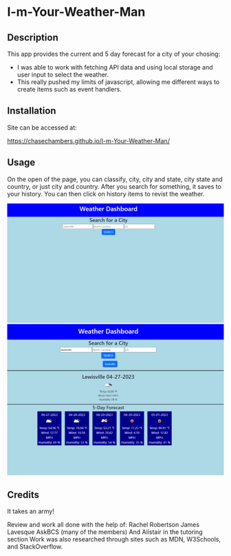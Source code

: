 # I-m-Your-Weather-Man

## Description

This app provides the current and 5 day forecast for a city of your chosing:

- I was able to work with fetching API data and using local storage and user input to select the weather.
- This really pushed my limits of javascript, allowing me different ways to create items such as event handlers.

## Installation

Site can be accessed at:

https://chasechambers.github.io/I-m-Your-Weather-Man/

## Usage

On the open of the page, you can classify, city, city and state, city state and country, or just city and country. After you search for something, it saves to your history. You can then click on history items to revist the weather.

![Start page](assets/first%20page.png)
![Search results](assets/search%20results.png)
## Credits

It takes an army!

Review and work all done with the help of:
Rachel Robertson
James Lavesque
AskBCS (many of the members)
And Alistair in the tutoring section
Work was also researched through sites such as MDN, W3Schools, and StackOverflow.
